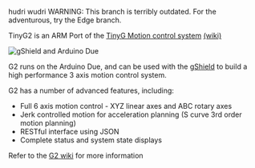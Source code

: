hudri
wudri
WARNING: This branch is terribly outdated. For the adventurous, try the Edge branch.

TinyG2 is an ARM Port of the [TinyG Motion control system](https://github.com/synthetos/TinyG) [(wiki)](https://github.com/synthetos/TinyG/wiki)

![gShield and Arduino Due](http://farm4.staticflickr.com/3734/10385568464_2c147b9806_b_d.jpg)

G2 runs on the Arduino Due, and can be used with the [gShield](https://github.com/synthetos/grblShield/wiki) to build a high performance 3 axis motion control system.

G2 has a number of advanced features, including:
* Full 6 axis motion control - XYZ linear axes and ABC rotary axes
* Jerk controlled motion for acceleration planning (S curve 3rd order motion planning)
* RESTful interface using JSON
* Complete status and system state displays

Refer to the [G2 wiki](https://github.com/synthetos/g2/wiki) for more information
